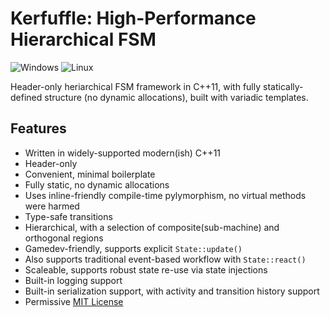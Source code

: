 # Kerfuffle: High-Performance Hierarchical FSM

![Windows](https://github.com/chfanghr/kerfuffle/workflows/Windows/badge.svg)
![Linux](https://github.com/chfanghr/kerfuffle/workflows/Linux/badge.svg)

Header-only heriarchical FSM framework in C++11, 
with fully statically-defined structure 
(no dynamic allocations), built with variadic templates.

## Features
* Written in widely-supported modern(ish) C++11
* Header-only
* Convenient, minimal boilerplate
* Fully static, no dynamic allocations
* Uses inline-friendly compile-time pylymorphism, no virtual methods were harmed
* Type-safe transitions
* Hierarchical, with a selection of composite(sub-machine) and orthogonal regions
* Gamedev-friendly, supports explicit `State::update()`
* Also supports traditional event-based workflow with `State::react()`
* Scaleable, supports robust state re-use via state injections
* Built-in logging support
* Built-in serialization support, with activity and transition history support
* Permissive [MIT License](LICENSE)